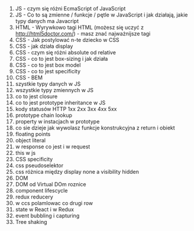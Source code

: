 1. JS - czym się różni EcmaScript of JavaScript
2. JS - Co to są zmienne / funkcje / pętle w JavaScript i jak działają, jakie typy danych ma Javacript
3. HTML - Wyrywkowo tagi HTML (możesz się uczyć z http://html5doctor.com/) - masz znać najważnijsze tagi 
4. CSS - Jak postylować n-te dziecko w CSS
5. CSS - jak działa display 
6. CSS - czym się różni absolute od relative
7. CSS - co to jest box-sizing i jak działa
8. CSS - co to jest box model
9. CSS - co to jest specificity
10. CSS - BEM
11. szystkie typy danych w JS
12. wszystkie typy zmiennych w JS
13. co to jest closure
14. co to jest prototype inheritance w JS
15. kody statusów HTTP 1xx 2xx 3xx 4xx 5xx
16. prototype chain lookup
17. property w instacjach w prototype
18. co sie dzieje jak wywolasz funkcje konstrukcyjna z return i obiekt
19. floating points
20. object literal
21. w response co jest i w request
22. this w js
23. CSS specificity
24. css pseudoselektor
25. css różnica między display none a visibility hidden
26. DOM
27. DOM od Virtual DOm roznice
28. component lifescycle
29. redux reducery
30. w ccs polamlowac co drugi row
31. state w React i w Redux
32. event bubbling i capturing
33. Tree shaking
